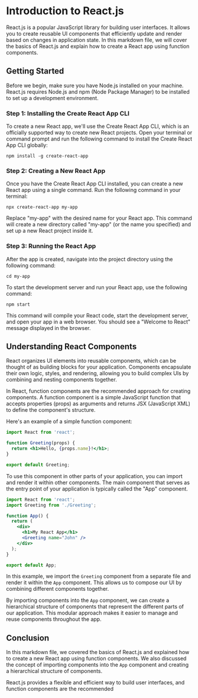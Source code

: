# Introduction to React.js

React.js is a popular JavaScript library for building user interfaces. It allows you to create reusable UI components that efficiently update and render based on changes in application state. In this markdown file, we will cover the basics of React.js and explain how to create a React app using function components.

## Getting Started

Before we begin, make sure you have Node.js installed on your machine. React.js requires Node.js and npm (Node Package Manager) to be installed to set up a development environment.

### Step 1: Installing the Create React App CLI

To create a new React app, we'll use the Create React App CLI, which is an officially supported way to create new React projects. Open your terminal or command prompt and run the following command to install the Create React App CLI globally:

```shell
npm install -g create-react-app
```

### Step 2: Creating a New React App

Once you have the Create React App CLI installed, you can create a new React app using a single command. Run the following command in your terminal:

```shell
npx create-react-app my-app
```

Replace "my-app" with the desired name for your React app. This command will create a new directory called "my-app" (or the name you specified) and set up a new React project inside it.

### Step 3: Running the React App

After the app is created, navigate into the project directory using the following command:

```shell
cd my-app
```

To start the development server and run your React app, use the following command:

```shell
npm start
```

This command will compile your React code, start the development server, and open your app in a web browser. You should see a "Welcome to React" message displayed in the browser.

## Understanding React Components

React organizes UI elements into reusable components, which can be thought of as building blocks for your application. Components encapsulate their own logic, styles, and rendering, allowing you to build complex UIs by combining and nesting components together.

In React, function components are the recommended approach for creating components. A function component is a simple JavaScript function that accepts properties (props) as arguments and returns JSX (JavaScript XML) to define the component's structure.

Here's an example of a simple function component:

```jsx
import React from 'react';

function Greeting(props) {
  return <h1>Hello, {props.name}!</h1>;
}

export default Greeting;
```

To use this component in other parts of your application, you can import and render it within other components. The main component that serves as the entry point of your application is typically called the "App" component.

```jsx
import React from 'react';
import Greeting from './Greeting';

function App() {
  return (
    <div>
      <h1>My React App</h1>
      <Greeting name="John" />
    </div>
  );
}

export default App;
```

In this example, we import the `Greeting` component from a separate file and render it within the `App` component. This allows us to compose our UI by combining different components together.

By importing components into the `App` component, we can create a hierarchical structure of components that represent the different parts of our application. This modular approach makes it easier to manage and reuse components throughout the app.

## Conclusion

In this markdown file, we covered the basics of React.js and explained how to create a new React app using function components. We also discussed the concept of importing components into the `App` component and creating a hierarchical structure of components.

React.js provides a flexible and efficient way to build user interfaces, and function components are the recommended
